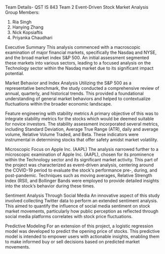 Team Details- QST IS 843 Team 2
Event-Driven Stock Market Analysis
Group Members:
1. Ria Singh
2. Hanying Zhang
3. Nick Kopsiaftis
4. Priyanka Chaudhari

Executive Summary
This analysis commenced with a macroscopic examination of major financial markets, specifically the Nasdaq and NYSE, and the broad market index S&P 500. An initial assessment segmented these markets into various sectors, leading to a focused analysis on the Technology sector within the Nasdaq market due to its significant impact potential.

Market Behavior and Index Analysis
Utilizing the S&P 500 as a representative benchmark, the study conducted a comprehensive review of annual, quarterly, and historical trends. This provided a foundational understanding of general market behaviors and helped to contextualize fluctuations within the broader economic landscape.

Feature engineering with stability metrics
A primary objective of this was to integrate stability metrics for the stocks which would be deemed suitable for novice investors. The stability assessment incorporated several metrics, including Standard Deviation, Average True Range (ATR), daily and average volume, Relative Volume Traded, and Beta. These indicators were instrumental in determining stocks that offer safety amidst market volatility.

Microscopic Focus on Apple Inc. (AAPL)
The analysis narrowed further to a microscopic examination of Apple Inc. (AAPL), chosen for its prominence within the Technology sector and its significant market activity. This part of the project was characterized as event-driven analysis, centering around the COVID-19 period to evaluate the stock's performance pre-, during, and post-pandemic. Techniques such as moving averages, Relative Strength Index (RSI), and Bollinger Bands were employed to provide detailed insights into the stock’s behavior during these times.

Sentiment Analysis Through Social Media
An innovative aspect of this study involved collecting Twitter data to perform an extended sentiment analysis. This aimed to quantify the influence of social media sentiment on stock market movements, particularly how public perception as reflected through social media platforms correlates with stock price fluctuations.

Predictive Modeling
For an extension of this project, a logistic regression model was developed to predict the opening price of stocks. This predictive model is intended to empower users with actionable insights, enabling them to make informed buy or sell decisions based on predicted market movements.
